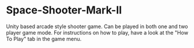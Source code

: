 # Space-Shooter-Mark-II
Unity based arcade style shooter game.
Can be played in both one and two player game mode.
For instructions on how to play, have a look at the "How To Play" tab in the game menu.
